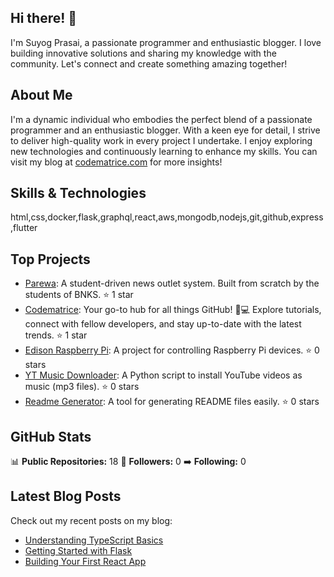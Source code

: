 ## Hi there! 👋

I'm Suyog Prasai, a passionate programmer and enthusiastic blogger. I love building innovative solutions and sharing my knowledge with the community. Let's connect and create something amazing together!

## About Me

I'm a dynamic individual who embodies the perfect blend of a passionate programmer and an enthusiastic blogger. With a keen eye for detail, I strive to deliver high-quality work in every project I undertake. I enjoy exploring new technologies and continuously learning to enhance my skills. You can visit my blog at [codematrice.com](https://codematrice.com) for more insights!

## Skills & Technologies

html,css,docker,flask,graphql,react,aws,mongodb,nodejs,git,github,express,flutter

## Top Projects

- [Parewa](https://github.com/SuyogPrasai/parewa): A student-driven news outlet system. Built from scratch by the students of BNKS. ⭐️ 1 star
- [Codematrice](https://github.com/SuyogPrasai/codematrice): Your go-to hub for all things GitHub! 🚀💻 Explore tutorials, connect with fellow developers, and stay up-to-date with the latest trends. ⭐️ 1 star
- [Edison Raspberry Pi](https://github.com/SuyogPrasai/edisonn_raspberrypi): A project for controlling Raspberry Pi devices. ⭐️ 0 stars
- [YT Music Downloader](https://github.com/SuyogPrasai/yt_music_downloader): A Python script to install YouTube videos as music (mp3 files). ⭐️ 0 stars
- [Readme Generator](https://github.com/SuyogPrasai/readme_generator): A tool for generating README files easily. ⭐️ 0 stars

## GitHub Stats

📊 **Public Repositories:** 18
👥 **Followers:** 0
➡️ **Following:** 0

## Latest Blog Posts

Check out my recent posts on my blog:
- [Understanding TypeScript Basics](https://codematrice.com/typescript-basics)
- [Getting Started with Flask](https://codematrice.com/getting-started-with-flask)
- [Building Your First React App](https://codematrice.com/building-react-app)
